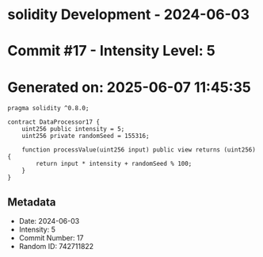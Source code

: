 ﻿# solidity Development - 2024-06-03
# Commit #17 - Intensity Level: 5
# Generated on: 2025-06-07 11:45:35
```solidity
pragma solidity ^0.8.0;

contract DataProcessor17 {
    uint256 public intensity = 5;
    uint256 private randomSeed = 155316;

    function processValue(uint256 input) public view returns (uint256) {
        return input * intensity + randomSeed % 100;
    }
}
```
## Metadata
- Date: 2024-06-03
- Intensity: 5
- Commit Number: 17
- Random ID: 742711822
